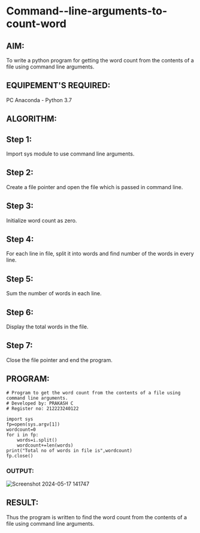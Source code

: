 # Command--line-arguments-to-count-word
## AIM:
To write a python program for getting the word count from the contents of a file using command line arguments.
## EQUIPEMENT'S REQUIRED: 
PC
Anaconda - Python 3.7
## ALGORITHM: 
## Step 1:
Import sys module to use command line arguments.

## Step 2:
Create a file pointer and open the file which is passed in command line.

## Step 3:
Initialize word count as zero.

## Step 4:
For each line in file, split it into words and find number of the words in every line.

## Step 5:
Sum the number of words in each line.

## Step 6:
Display the total words in the file.

## Step 7:
Close the file pointer and end the program.

## PROGRAM:
```
# Program to get the word count from the contents of a file using command line arguments.
# Developed by: PRAKASH C
# Register no: 212223240122

import sys
fp=open(sys.argv[1])
wordcount=0
for i in fp:
    words=i.split()
    wordcount+=len(words)
print("Total no of words in file is",wordcount)
fp.close()
```

### OUTPUT:

![Screenshot 2024-05-17 141747](https://github.com/Prakash-Chandran/Command--line-arguments-to-count-word/assets/147120899/5ca9b01f-6899-4acb-8e60-413619bf1f08)


## RESULT:
Thus the program is written to find the word count from the contents of a file using command line arguments.
